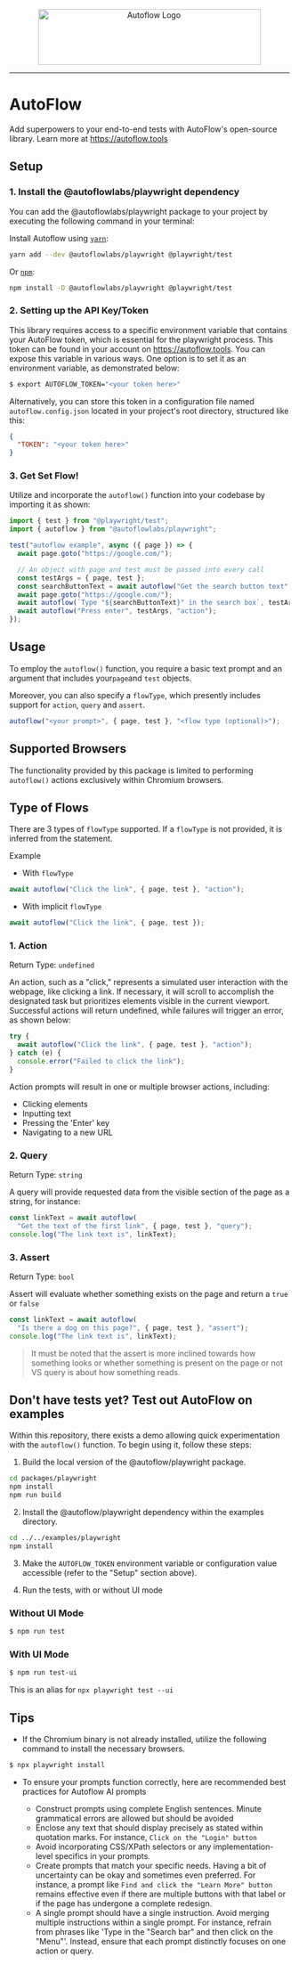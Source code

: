 <div align="center">
  <picture>
    <source
      srcset="https://github.com/AutoFlowLabs/autoflow/assets/40566635/6cc95ead-0fea-49f9-b58d-cc5d4720c0fe"
      media="(prefers-color-scheme: dark)"
      alt="Autoflow Logo"
      height="100" width="400"
    />
    <img
      src="https://github.com/AutoFlowLabs/autoflow/assets/40566635/5592e09e-eea8-4c93-9051-c47b1f55495e"
      alt="Autoflow Logo"
      height="100" width="400"
    />
  </picture>
</div>

---
# AutoFlow

Add superpowers to your end-to-end tests with AutoFlow's open-source library. Learn more at https://autoflow.tools

## Setup

### 1. Install the @autoflowlabs/playwright dependency

You can add the @autoflowlabs/playwright package to your project by executing the following command in your terminal:

Install Autoflow using [`yarn`](https://yarnpkg.com/en/package/@autoflowlabs/playwright):

```bash
yarn add --dev @autoflowlabs/playwright @playwright/test
```

Or [`npm`](https://www.npmjs.com/package/@autoflowlabs/playwright):

```bash
npm install -D @autoflowlabs/playwright @playwright/test
```


### 2. Setting up the API Key/Token
This library requires access to a specific environment variable that contains your AutoFlow token, which is essential for the playwright process. This token can be found in your account on https://autoflow.tools. You can expose this variable in various ways. One option is to set it as an environment variable, as demonstrated below:

 ```sh
 $ export AUTOFLOW_TOKEN="<your token here>"
 ```

Alternatively, you can store this token in a configuration file named `autoflow.config.json` located in your project's root directory, structured like this:

 ```json
 {
   "TOKEN": "<your token here>"
 }
 ```

### 3. Get Set Flow!

Utilize and incorporate the `autoflow()` function into your codebase by importing it as shown:

```ts
import { test } from "@playwright/test";
import { autoflow } from "@autoflowlabs/playwright";

test("autoflow example", async ({ page }) => {
  await page.goto("https://google.com/");

  // An object with page and test must be passed into every call
  const testArgs = { page, test };
  const searchButtonText = await autoflow("Get the search button text", testArgs, "query");
  await page.goto("https://google.com/");
  await autoflow(`Type "${searchButtonText}" in the search box`, testArgs, "action");
  await autoflow("Press enter", testArgs, "action");
});
```

## Usage

To employ the `autoflow()` function, you require a basic text prompt and an argument that includes your`page`and `test` objects. 

Moreover, you can also specify a `flowType`, which presently includes support for `action`, `query` and `assert`.

```ts
autoflow("<your prompt>", { page, test }, "<flow type (optional)>");
```

## Supported Browsers

The functionality provided by this package is limited to performing `autoflow()` actions exclusively within Chromium browsers.

## Type of Flows

There are 3 types of `flowType` supported. If a `flowType` is not provided, it is inferred from the statement.

Example 
- With `flowType`
```ts
await autoflow("Click the link", { page, test }, "action");
```

- With implicit `flowType`
```ts
await autoflow("Click the link", { page, test });
```


### 1. Action
Return Type: `undefined`

An action, such as a "click," represents a simulated user interaction with the webpage, like clicking a link. If necessary, it will scroll to accomplish the designated task but prioritizes elements visible in the current viewport. Successful actions will return undefined, while failures will trigger an error, as shown below:

```ts
try {
  await autoflow("Click the link", { page, test }, "action");
} catch (e) {
  console.error("Failed to click the link");
}
```

Action prompts will result in one or multiple browser actions, including:

- Clicking elements
- Inputting text
- Pressing the 'Enter' key
- Navigating to a new URL

### 2. Query
Return Type: `string`

A query will provide requested data from the visible section of the page as a string, for instance:

```ts
const linkText = await autoflow(
  "Get the text of the first link", { page, test }, "query");
console.log("The link text is", linkText);
```

### 3. Assert
Return Type: `bool`

Assert will evaluate whether something exists on the page and return a `true` or `false`

```ts
const linkText = await autoflow(
  "Is there a dog on this page?", { page, test }, "assert");
console.log("The link text is", linkText);
```


> It must be noted that the assert is more inclined towards how something looks or whether something is present on the page or not VS query is about how something reads.

## Don't have tests yet? Test out AutoFlow on examples

Within this repository, there exists a demo allowing quick experimentation with the `autoflow()` function. To begin using it, follow these steps:

1. Build the local version of the @autoflow/playwright package.

```sh
cd packages/playwright
npm install
npm run build
```

2. Install the @autoflow/playwright dependency within the examples directory.

```sh
cd ../../examples/playwright
npm install
```

3.  Make the `AUTOFLOW_TOKEN` environment variable or configuration value accessible (refer to the "Setup" section above).

4.  Run the tests, with or without UI mode

### Without UI Mode
```sh
$ npm run test
```


### With UI Mode
```sh
$ npm run test-ui
```
This is an alias for `npx playwright test --ui`

## Tips

- If the Chromium binary is not already installed, utilize the following command to install the necessary browsers.
```sh
$ npx playwright install
```


- To ensure your prompts function correctly, here are recommended best practices for Autoflow AI prompts

  - Construct prompts using complete English sentences. Minute grammatical errors are allowed but should be avoided
  - Enclose any text that should display precisely as stated within quotation marks. For instance, `Click on the "Login" button`
  - Avoid incorporating CSS/XPath selectors or any implementation-level specifics in your prompts.
  - Create prompts that match your specific needs. Having a bit of uncertainty can be okay and sometimes even preferred. For instance, a prompt like `Find and click the "Learn More" button` remains effective even if there are multiple buttons with that label or if the page has undergone a complete redesign.
  - A single prompt should have a single instruction. Avoid merging multiple instructions within a single prompt. For instance, refrain from phrases like 'Type in the "Search bar" and then click on the "Menu"'. Instead, ensure that each prompt distinctly focuses on one action or query.


